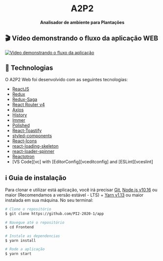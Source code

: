 <h1 align="center">
    A2P2
</h1>

<h4 align="center">
  Analisador de ambiente para Plantações
</h4>

## :clapper: Vídeo demonstrando o fluxo da aplicação WEB

[![Video demonstrando o fluxo da aplicação](http://img.youtube.com/vi/qSPIYovnxYQ/0.jpg)](http://www.youtube.com/watch?v=qSPIYovnxYQ "A2P2 Web")
## :rocket: Technologias

O A2P2 Web foi desenvolvido com as seguintes tecnologias:

-  [ReactJS](https://reactjs.org/)
-  [Redux](https://redux.js.org/)
-  [Redux-Saga](https://redux-saga.js.org/)
-  [React Router v4](https://github.com/ReactTraining/react-router)
-  [Axios](https://github.com/axios/axios)
-  [History](https://www.npmjs.com/package/history)
-  [Immer](https://github.com/immerjs/immer)
-  [Polished](https://polished.js.org/)
-  [React-Toastify](https://fkhadra.github.io/react-toastify/)
-  [styled-components](https://www.styled-components.com/)
-  [React-Icons](https://react-icons.netlify.com/)
-  [react-loading-skeleton](https://github.com/dvtng/react-loading-skeleton)
-  [react-loader-spinner](https://github.com/mhnpd/react-loader-spinner)
-  [Reactotron](https://infinite.red/reactotron)
-  [VS Code][vc] with [EditorConfig][vceditconfig] and [ESLint][vceslint]

## :information_source: Guia de instalação

Para clonar e utilizar está aplicação, você irá precisar [Git](https://git-scm.com), [Node.js v10.16][nodejs] ou maior (Recomendamos a versão estável - LTS) + [Yarn v1.13][yarn] ou maior instalada em sua máquina. No seu terminal:

```bash
# Clone o repositório
$ git clone https://github.com/PI2-2020-1/app

# Navegue até o repositório
$ cd Frontend

# Instale as dependencias
$ yarn install

# Rode a aplicação
$ yarn start
```
[nodejs]: https://nodejs.org/
[yarn]: https://yarnpkg.com/